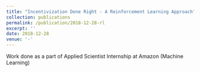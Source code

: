 ```yaml
---
title: "Incentivization Done Right - A Reinforcement Learning Approach"
collection: publications
permalink: /publication/2018-12-28-rl
excerpt: ''
date: 2018-12-28
venue: '-'
---
```


Work done as a part of Applied Scientist Internship at Amazon (Machine Learning)

